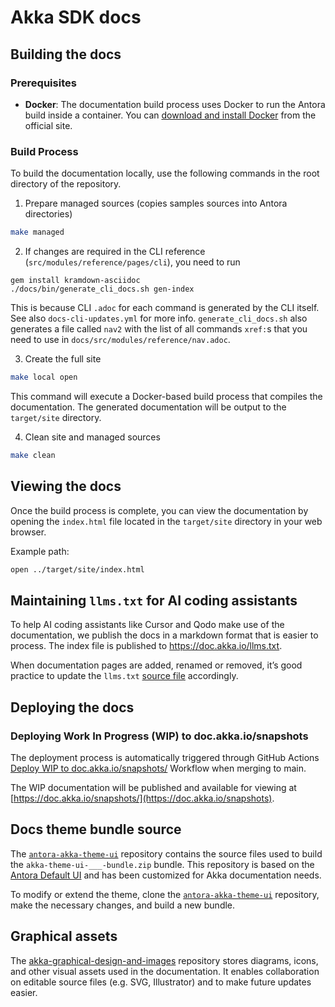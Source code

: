 # Akka SDK docs

## Building the docs

### Prerequisites

- **Docker**: The documentation build process uses Docker to run the Antora build inside a container. You can [download and install Docker](https://docs.docker.com/get-docker/) from the official site.

### Build Process

To build the documentation locally, use the following commands in the root directory of the repository.

1. Prepare managed sources (copies samples sources into Antora directories)

```bash
make managed
```

2. If changes are required in the CLI reference (`src/modules/reference/pages/cli`), you need to run 

```shell
gem install kramdown-asciidoc
./docs/bin/generate_cli_docs.sh gen-index
```
This is because CLI `.adoc` for each command is generated by the CLI itself. See also `docs-cli-updates.yml` for more info. 
`generate_cli_docs.sh` also generates a file called `nav2` with the list of all commands `xref:`s that you need to use in `docs/src/modules/reference/nav.adoc`. 

3. Create the full site
```bash
make local open
```

This command will execute a Docker-based build process that compiles the documentation. The generated documentation will be output to the `target/site` directory.

4. Clean site and managed sources
```bash
make clean
```

## Viewing the docs

Once the build process is complete, you can view the documentation by opening the `index.html` file located in the `target/site` directory in your web browser.

Example path:

```bash
open ../target/site/index.html
```

## Maintaining `llms.txt` for AI coding assistants

To help AI coding assistants like Cursor and Qodo make use of the documentation, we publish the docs in a markdown format that is easier to process. The index file is published to https://doc.akka.io/llms.txt.

When documentation pages are added, renamed or removed, it’s good practice to update the `llms.txt` [source file](https://github.com/akka/akka-sdk/blob/main/docs/src/modules/ROOT/pages/llms.txt) accordingly.

## Deploying the docs

### Deploying Work In Progress (WIP) to doc.akka.io/snapshots

The deployment process is automatically triggered through GitHub Actions [Deploy WIP to doc.akka.io/snapshots/](https://github.com/akka/akka-sdk/actions/workflows/docs-wip.yml) Workflow when merging to main.

The WIP documentation will be published and available for viewing at [https://doc.akka.io/snapshots/](https://doc.akka.io/snapshots).

## Docs theme bundle source  

The [`antora-akka-theme-ui`](https://github.com/lightbend/antora-akka-theme-ui) repository contains the source files used to build the `akka-theme-ui-___-bundle.zip` bundle. This repository is based on the [Antora Default UI](https://gitlab.com/antora/antora-ui-default) and has been customized for Akka documentation needs.  

To modify or extend the theme, clone the [`antora-akka-theme-ui`](https://github.com/lightbend/antora-akka-theme-ui) repository, make the necessary changes, and build a new bundle.

## Graphical assets

The [akka-graphical-design-and-images](https://github.com/lightbend/akka-graphical-design-and-images) repository stores diagrams, icons, and other visual assets used in the documentation. It enables collaboration on editable source files (e.g. SVG, Illustrator) and to make future updates easier.
